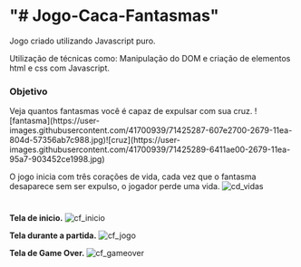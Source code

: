 <h1>"# Jogo-Caca-Fantasmas"</h1>

Jogo criado utilizando Javascript puro.

Utilização de técnicas como: Manipulação do DOM e criação de elementos html e css com Javascript.

<h3>Objetivo</h3>
Veja quantos fantasmas você é capaz de expulsar com sua cruz. 
![fantasma](https://user-images.githubusercontent.com/41700939/71425287-607e2700-2679-11ea-804d-57356ab7c988.jpg)![cruz](https://user-images.githubusercontent.com/41700939/71425289-6411ae00-2679-11ea-95a7-903452ce1998.jpg)


O jogo inicia com três corações de vida, cada vez que o fantasma desaparece sem ser expulso, o jogador perde uma vida.
![cd_vidas](https://user-images.githubusercontent.com/41700939/71425179-a8507e80-2678-11ea-9a6c-be8593868f13.jpg)

#
#
#

<b>Tela de inicio.</b>
![cf_inicio](https://user-images.githubusercontent.com/41700939/71425035-2449c700-2677-11ea-810c-e075e83cd985.jpg)

<b>Tela durante a partida.</b>
![cf_jogo](https://user-images.githubusercontent.com/41700939/71425036-26138a80-2677-11ea-9093-3487532ad093.jpg)

<b>Tela de Game Over.</b>
![cf_gameover](https://user-images.githubusercontent.com/41700939/71425039-2f045c00-2677-11ea-9342-2685d72d8b52.jpg)
